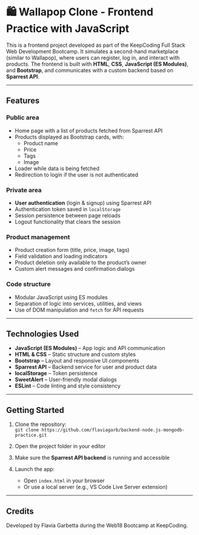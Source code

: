 # 🛍️ Wallapop Clone - Frontend Practice with JavaScript
This is a frontend project developed as part of the KeepCoding Full Stack Web Development Bootcamp. It simulates a second-hand marketplace (similar to Wallapop), where users can register, log in, and interact with products. The frontend is built with **HTML**, **CSS**, **JavaScript (ES Modules)**, and **Bootstrap**, and communicates with a custom backend based on **Sparrest API**.

---

## Features

### Public area

- Home page with a list of products fetched from Sparrest API
- Products displayed as Bootstrap cards, with:
  - Product name
  - Price
  - Tags
  - Image
- Loader while data is being fetched
- Redirection to login if the user is not authenticated

### Private area

- **User authentication** (login & signup) using Sparrest API
- Authentication token saved in `localStorage`
- Session persistence between page reloads
- Logout functionality that clears the session

### Product management

- Product creation form (title, price, image, tags)
- Field validation and loading indicators
- Product deletion only available to the product’s owner
- Custom alert messages and confirmation dialogs

### Code structure

- Modular JavaScript using ES modules
- Separation of logic into services, utilities, and views
- Use of DOM manipulation and `fetch` for API requests

---

## Technologies Used

- **JavaScript (ES Modules)** – App logic and API communication
- **HTML & CSS** – Static structure and custom styles
- **Bootstrap** – Layout and responsive UI components
- **Sparrest API** – Backend service for user and product data
- **localStorage** – Token persistence
- **SweetAlert** – User-friendly modal dialogs
- **ESLint** – Code linting and style consistency

---

## Getting Started

1. Clone the repository:  
   `git clone https://github.com/flaviagarb/backend-node.js-mongodb-practice.git`

2. Open the project folder in your editor

3. Make sure the **Sparrest API backend** is running and accessible

4. Launch the app:  
   - Open `index.html` in your browser  
   - Or use a local server (e.g., VS Code Live Server extension)

---

## Credits

Developed by Flavia Garbetta during the Web18 Bootcamp at KeepCoding.